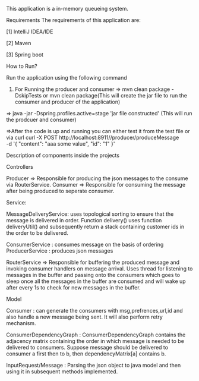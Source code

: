This application is a in-memory queueing system.

Requirements The requirements of this application are:

[1] IntelliJ IDEA/IDE

[2] Maven

[3] Spring boot 


How to Run?

Run the application using the following command

1. For Running the producer and consumer
=> mvn clean package -DskipTests or mvn clean package(This will create the jar file to run the consumer and producer of the application)

=> java -jar -Dspring.profiles.active=stage 'jar file constructed'
(This will run the prodcuer and consumer)

=>After the code is up and running you can either test it from the test file or via curl
curl -X POST http://localhost:8911//producer/produceMessage \
-d '{
	"content": "aaa some value",
	"id": "1"
}'

Description of components inside the projects

Controllers

Producer => Responsible for producing the json messages to the consume via RouterService.
Consumer => Responsible for consuming the message after being produced to seperate consumer.

Service:

MessageDeliveryService: uses topological sorting to ensure that the message is delivered in order. Function delivery() uses function deliveryUtil()
and subsequently return a stack containing customer ids in the order to be delivered.

ConsumerService : consumes message on the basis of ordering 
ProducerService : produces json messages

RouterService => Responsible for buffering the produced message and invoking consumer handlers on message arrival. 
Uses thread for listening to messages in the buffer and passing onto the consumers which goes to sleep once all the messages in the buffer are consumed and will wake up after every 1s to check for new messages in the buffer. 

Model

Consumer : can generate the consumers with msg,prefrences,url,id and also handle a new message being sent.
It will also perform retry mechanism.

ConsumerDependencyGraph : ConsumerDependencyGraph contains the adjacency matrix containing the order in which message is needed to be delivered to consumers.
Suppose message should be delivered to consumer a first then to b, then dependencyMatrix[a] contains b.

InputRequest/Message : Parsing the json object to java model and then using it in subsequent methods implemented.